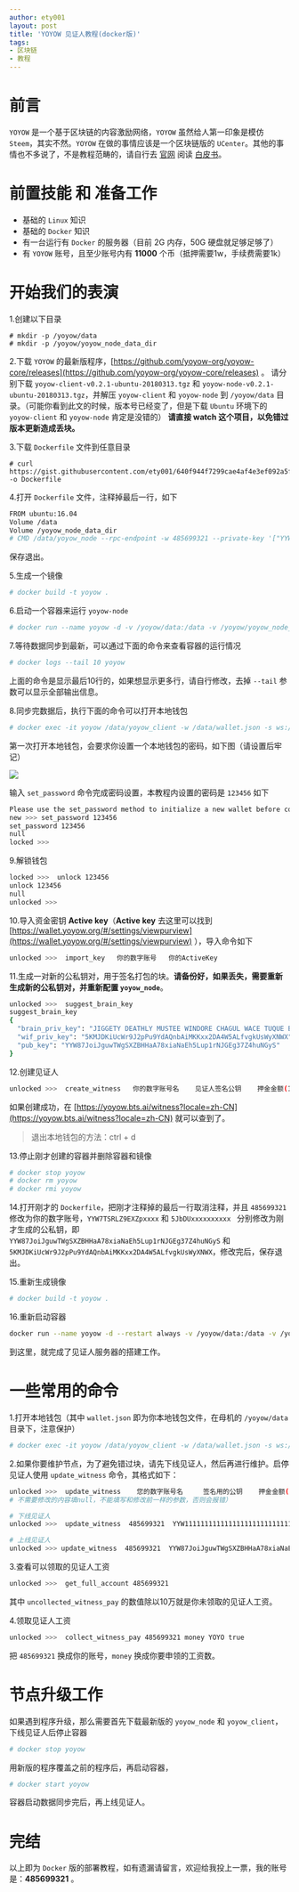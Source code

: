 ```yaml
---
author: ety001
layout: post
title: 'YOYOW 见证人教程(docker版)'
tags:
- 区块链
- 教程
---
```


# 前言

`YOYOW` 是一个基于区块链的内容激励网络，`YOYOW` 虽然给人第一印象是模仿 `Steem`，其实不然。`YOYOW` 在做的事情应该是一个区块链版的 `UCenter`。其他的事情也不多说了，不是教程范畴的，请自行去 [官网](https://yoyow.org) 阅读 [白皮书](https://yoyow.org/files/white-paper3.pdf)。

# 前置技能 和 准备工作

* 基础的 `Linux` 知识
* 基础的 `Docker` 知识
* 有一台运行有 `Docker` 的服务器（目前 2G 内存，50G 硬盘就足够足够了）
* 有 `YOYOW` 账号，且至少账号内有 **11000** 个币（抵押需要1w，手续费需要1k）

# 开始我们的表演

1.创建以下目录

```
# mkdir -p /yoyow/data
# mkdir -p /yoyow/yoyow_node_data_dir
```

2.下载 `YOYOW` 的最新版程序，[https://github.com/yoyow-org/yoyow-core/releases](https://github.com/yoyow-org/yoyow-core/releases) 。
请分别下载 `yoyow-client-v0.2.1-ubuntu-20180313.tgz` 和 `yoyow-node-v0.2.1-ubuntu-20180313.tgz`，并解压 `yoyow-client` 和 `yoyow-node` 到 `/yoyow/data` 目录。（可能你看到此文的时候，版本号已经变了，但是下载 `Ubuntu` 环境下的 `yoyow-client` 和 `yoyow-node` 肯定是没错的）
**请直接 watch 这个项目，以免错过版本更新造成丢块。**

3.下载 `Dockerfile` 文件到任意目录

```
# curl https://gist.githubusercontent.com/ety001/640f944f7299cae4af4e3ef092a5f4a8/raw/192d36950d580996c176e23f5d5c4ae6da26110e/yoyow_Dockerfile -o Dockerfile
```

4.打开 `Dockerfile` 文件，注释掉最后一行，如下

```bash
FROM ubuntu:16.04
Volume /data
Volume /yoyow_node_data_dir
# CMD /data/yoyow_node --rpc-endpoint -w 485699321 --private-key '["YYW7TSRLZ9EXZpxxxx","5JbDUxxxxxxxxxx"]'
```

保存退出。

5.生成一个镜像

```bash
# docker build -t yoyow .
```

6.启动一个容器来运行 `yoyow-node`

```bash
# docker run --name yoyow -d -v /yoyow/data:/data -v /yoyow/yoyow_node_data_dir:/yoyow_node_data_dir yoyow /data/yoyow_node --rpc-endpoint
```

7.等待数据同步到最新，可以通过下面的命令来查看容器的运行情况

```bash
# docker logs --tail 10 yoyow
```

上面的命令是显示最后10行的，如果想显示更多行，请自行修改，去掉 `--tail` 参数可以显示全部输出信息。

8.同步完数据后，执行下面的命令可以打开本地钱包

```bash
# docker exec -it yoyow /data/yoyow_client -w /data/wallet.json -s ws://localhost:8090
```

第一次打开本地钱包，会要求你设置一个本地钱包的密码，如下图（请设置后牢记）

![](https://steemitimages.com/DQmR5L8h3kdTsYP98RGf95wEPvf7UPhuzNPMyQPK5vDUZgg/image.png)

输入 `set_password` 命令完成密码设置，本教程内设置的密码是 `123456` 如下

```bash
Please use the set_password method to initialize a new wallet before continuing
new >>> set_password 123456
set_password 123456
null
locked >>> 
```

9.解锁钱包

```bash
locked >>>  unlock 123456
unlock 123456
null
unlocked >>> 
```

10.导入资金密钥 **Active key**（**Active key** 去这里可以找到 [https://wallet.yoyow.org/#/settings/viewpurview](https://wallet.yoyow.org/#/settings/viewpurview) ），导入命令如下

```bash
unlocked >>>  import_key   你的数字账号   你的ActiveKey
```

11.生成一对新的公私钥对，用于签名打包的块。**请备份好，如果丢失，需要重新生成新的公私钥对，并重新配置 `yoyow_node`**。

```bash
unlocked >>>  suggest_brain_key
suggest_brain_key
{
  "brain_priv_key": "JIGGETY DEATHLY MUSTEE WINDORE CHAGUL WACE TUQUE BEMOON FLAVIC PITCHY SEVENER FELINE VIDETTE RUMNEY OVUM XENYL",
  "wif_priv_key": "5KMJDKiUcWr9J2pPu9YdAQnbAiMKKxx2DA4W5ALfvgkUsWyXNWX",
  "pub_key": "YYW87JoiJguwTWgSXZBHHaA78xiaNaEh5Lup1rNJGEg37Z4huNGyS"
}
```

12.创建见证人

```bash
unlocked >>>  create_witness   你的数字账号名    见证人签名公钥    押金金额(10000+)    YOYO   你的宣传链接   true
```

如果创建成功，在 [https://yoyow.bts.ai/witness?locale=zh-CN](https://yoyow.bts.ai/witness?locale=zh-CN) 就可以查到了。

> 退出本地钱包的方法：ctrl + d

13.停止刚才创建的容器并删除容器和镜像

```bash
# docker stop yoyow
# docker rm yoyow
# docker rmi yoyow
```

14.打开刚才的 `Dockerfile`，把刚才注释掉的最后一行取消注释，并且 `485699321` 修改为你的数字账号，`YYW7TSRLZ9EXZpxxxx` 和 `5JbDUxxxxxxxxxx ` 分别修改为刚才生成的公私钥，即 `YYW87JoiJguwTWgSXZBHHaA78xiaNaEh5Lup1rNJGEg37Z4huNGyS` 和 `5KMJDKiUcWr9J2pPu9YdAQnbAiMKKxx2DA4W5ALfvgkUsWyXNWX`，修改完后，保存退出。

15.重新生成镜像

```bash
# docker build -t yoyow .
```

16.重新启动容器

```bash
docker run --name yoyow -d --restart always -v /yoyow/data:/data -v /yoyow/yoyow_node_data_dir:/yoyow_node_data_dir yoyow
```

到这里，就完成了见证人服务器的搭建工作。

# 一些常用的命令

1.打开本地钱包（其中 `wallet.json` 即为你本地钱包文件，在母机的 `/yoyow/data` 目录下，注意保护）

```bash
# docker exec -it yoyow /data/yoyow_client -w /data/wallet.json -s ws://localhost:8090
```

2.如果你要维护节点，为了避免错过块，请先下线见证人，然后再进行维护。启停见证人使用 `update_witness` 命令，其格式如下：

```bash
unlocked >>>  update_witness    您的数字账号名     签名用的公钥    押金金额(10000)   YOYO    链接     true
# 不需要修改的内容填null，不能填写和修改前一样的参数，否则会报错）

# 下线见证人
unlocked >>>  update_witness  485699321  YYW1111111111111111111111111111111114T1Anm  null null null  true

# 上线见证人
unlocked >>> update_witness  485699321  YYW87JoiJguwTWgSXZBHHaA78xiaNaEh5Lup1rNJGEg37Z4huNGyS  null null null  true
```

3.查看可以领取的见证人工资

```bash
unlocked >>>  get_full_account 485699321
```

其中 `uncollected_witness_pay` 的数值除以10万就是你未领取的见证人工资。

4.领取见证人工资

```bash
unlocked >>>  collect_witness_pay 485699321 money YOYO true
```

把 `485699321` 换成你的账号，`money` 换成你要申领的工资数。

# 节点升级工作

如果遇到程序升级，那么需要首先下载最新版的 `yoyow_node` 和 `yoyow_client`，下线见证人后停止容器

```bash
# docker stop yoyow
```

用新版的程序覆盖之前的程序后，再启动容器，

```bash
# docker start yoyow
```

容器启动数据同步完后，再上线见证人。

# 完结

以上即为 `Docker` 版的部署教程，如有遗漏请留言，欢迎给我投上一票，我的账号是：**485699321** 。